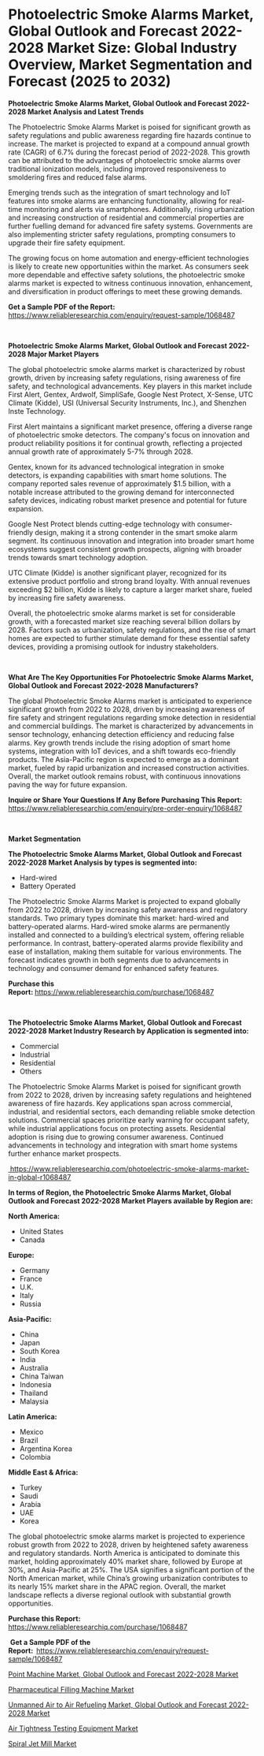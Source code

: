 <p><h1>Photoelectric Smoke Alarms Market, Global Outlook and Forecast 2022-2028 Market Size: Global Industry Overview, Market Segmentation and Forecast (2025 to 2032)</h1></p><p><strong>Photoelectric Smoke Alarms Market, Global Outlook and Forecast 2022-2028 Market Analysis and Latest Trends</strong></p>
<p><p>The Photoelectric Smoke Alarms Market is poised for significant growth as safety regulations and public awareness regarding fire hazards continue to increase. The market is projected to expand at a compound annual growth rate (CAGR) of 6.7% during the forecast period of 2022-2028. This growth can be attributed to the advantages of photoelectric smoke alarms over traditional ionization models, including improved responsiveness to smoldering fires and reduced false alarms.</p><p>Emerging trends such as the integration of smart technology and IoT features into smoke alarms are enhancing functionality, allowing for real-time monitoring and alerts via smartphones. Additionally, rising urbanization and increasing construction of residential and commercial properties are further fuelling demand for advanced fire safety systems. Governments are also implementing stricter safety regulations, prompting consumers to upgrade their fire safety equipment.</p><p>The growing focus on home automation and energy-efficient technologies is likely to create new opportunities within the market. As consumers seek more dependable and effective safety solutions, the photoelectric smoke alarms market is expected to witness continuous innovation, enhancement, and diversification in product offerings to meet these growing demands.</p></p>
<p><strong>Get a Sample PDF of the Report:&nbsp;</strong> <a href="https://www.reliableresearchiq.com/enquiry/request-sample/1068487?utm_campaign=1896&utm_medium=2&utm_source=Github&utm_content=ia&utm_term=21032025&utm_id=photoelectric-smoke-alarms-market-global-outlook-and-forecast-2022-2028">https://www.reliableresearchiq.com/enquiry/request-sample/1068487</a></p>
<p>&nbsp;</p>
<p><strong>Photoelectric Smoke Alarms Market, Global Outlook and Forecast 2022-2028 Major Market Players</strong></p>
<p><p>The global photoelectric smoke alarms market is characterized by robust growth, driven by increasing safety regulations, rising awareness of fire safety, and technological advancements. Key players in this market include First Alert, Gentex, Ardwolf, SimpliSafe, Google Nest Protect, X-Sense, UTC Climate (Kidde), USI (Universal Security Instruments, Inc.), and Shenzhen Inste Technology.</p><p>First Alert maintains a significant market presence, offering a diverse range of photoelectric smoke detectors. The company's focus on innovation and product reliability positions it for continual growth, reflecting a projected annual growth rate of approximately 5-7% through 2028.</p><p>Gentex, known for its advanced technological integration in smoke detectors, is expanding capabilities with smart home solutions. The company reported sales revenue of approximately $1.5 billion, with a notable increase attributed to the growing demand for interconnected safety devices, indicating robust market presence and potential for future expansion.</p><p>Google Nest Protect blends cutting-edge technology with consumer-friendly design, making it a strong contender in the smart smoke alarm segment. Its continuous innovation and integration into broader smart home ecosystems suggest consistent growth prospects, aligning with broader trends towards smart technology adoption.</p><p>UTC Climate (Kidde) is another significant player, recognized for its extensive product portfolio and strong brand loyalty. With annual revenues exceeding $2 billion, Kidde is likely to capture a larger market share, fueled by increasing fire safety awareness.</p><p>Overall, the photoelectric smoke alarms market is set for considerable growth, with a forecasted market size reaching several billion dollars by 2028. Factors such as urbanization, safety regulations, and the rise of smart homes are expected to further stimulate demand for these essential safety devices, providing a promising outlook for industry stakeholders.</p></p>
<p>&nbsp;</p>
<p><strong>What Are The Key Opportunities For Photoelectric Smoke Alarms Market, Global Outlook and Forecast 2022-2028 Manufacturers?</strong></p>
<p><p>The global Photoelectric Smoke Alarms market is anticipated to experience significant growth from 2022 to 2028, driven by increasing awareness of fire safety and stringent regulations regarding smoke detection in residential and commercial buildings. The market is characterized by advancements in sensor technology, enhancing detection efficiency and reducing false alarms. Key growth trends include the rising adoption of smart home systems, integration with IoT devices, and a shift towards eco-friendly products. The Asia-Pacific region is expected to emerge as a dominant market, fueled by rapid urbanization and increased construction activities. Overall, the market outlook remains robust, with continuous innovations paving the way for future expansion.</p></p>
<p><strong>Inquire or Share Your Questions If Any Before Purchasing This Report:</strong> <a href="https://www.reliableresearchiq.com/enquiry/pre-order-enquiry/1068487?utm_campaign=1896&utm_medium=2&utm_source=Github&utm_content=ia&utm_term=21032025&utm_id=photoelectric-smoke-alarms-market-global-outlook-and-forecast-2022-2028">https://www.reliableresearchiq.com/enquiry/pre-order-enquiry/1068487</a></p>
<p>&nbsp;</p>
<p><strong>Market Segmentation</strong></p>
<p><strong>The Photoelectric Smoke Alarms Market, Global Outlook and Forecast 2022-2028 Market Analysis by types is segmented into:</strong></p>
<p><ul><li>Hard-wired</li><li>Battery Operated</li></ul></p>
<p><p>The Photoelectric Smoke Alarms Market is projected to expand globally from 2022 to 2028, driven by increasing safety awareness and regulatory standards. Two primary types dominate this market: hard-wired and battery-operated alarms. Hard-wired smoke alarms are permanently installed and connected to a building’s electrical system, offering reliable performance. In contrast, battery-operated alarms provide flexibility and ease of installation, making them suitable for various environments. The forecast indicates growth in both segments due to advancements in technology and consumer demand for enhanced safety features.</p></p>
<p><strong>Purchase this Report:&nbsp;</strong><a href="https://www.reliableresearchiq.com/purchase/1068487?utm_campaign=1896&utm_medium=2&utm_source=Github&utm_content=ia&utm_term=21032025&utm_id=photoelectric-smoke-alarms-market-global-outlook-and-forecast-2022-2028">https://www.reliableresearchiq.com/purchase/1068487</a></p>
<p>&nbsp;</p>
<p><strong>The Photoelectric Smoke Alarms Market, Global Outlook and Forecast 2022-2028 Market Industry Research by Application is segmented into:</strong></p>
<p><ul><li>Commercial</li><li>Industrial</li><li>Residential</li><li>Others</li></ul></p>
<p><p>The Photoelectric Smoke Alarms Market is poised for significant growth from 2022 to 2028, driven by increasing safety regulations and heightened awareness of fire hazards. Key applications span across commercial, industrial, and residential sectors, each demanding reliable smoke detection solutions. Commercial spaces prioritize early warning for occupant safety, while industrial applications focus on protecting assets. Residential adoption is rising due to growing consumer awareness. Continued advancements in technology and integration with smart home systems further enhance market prospects.</p></p>
<p><a href="https://www.reliableresearchiq.com/photoelectric-smoke-alarms-market-in-global-r1068487?utm_campaign=1896&utm_medium=2&utm_source=Github&utm_content=ia&utm_term=21032025&utm_id=photoelectric-smoke-alarms-market-global-outlook-and-forecast-2022-2028">&nbsp;https://www.reliableresearchiq.com/photoelectric-smoke-alarms-market-in-global-r1068487</a></p>
<p><strong>In terms of Region, the Photoelectric Smoke Alarms Market, Global Outlook and Forecast 2022-2028 Market Players available by Region are:</strong></p>
<p>
    <p> <strong> North America: </strong>
        <ul>
            <li>United States</li>
            <li>Canada</li>
        </ul>
        </p> 
    <p> <strong> Europe: </strong>
        <ul>
            <li>Germany</li>
            <li>France</li>
            <li>U.K.</li>
            <li>Italy</li>
            <li>Russia</li>
        </ul>
        </p> 
    <p> <strong> Asia-Pacific: </strong>
        <ul>
            <li>China</li>
            <li>Japan</li>
            <li>South Korea</li>
            <li>India</li>
            <li>Australia</li>
            <li>China Taiwan</li>
            <li>Indonesia</li>
            <li>Thailand</li>
            <li>Malaysia</li>
        </ul>
        </p> 
    <p> <strong> Latin America: </strong>
        <ul>
            <li>Mexico</li>
            <li>Brazil</li>
            <li>Argentina Korea</li>
            <li>Colombia</li>
        </ul>
        </p> 
    <p> <strong> Middle East & Africa: </strong>
        <ul>
            <li>Turkey</li>
            <li>Saudi</li>
            <li>Arabia</li>
            <li>UAE</li>
            <li>Korea</li>
        </ul>
    </p>
    </p>
<p><p>The global photoelectric smoke alarms market is projected to experience robust growth from 2022 to 2028, driven by heightened safety awareness and regulatory standards. North America is anticipated to dominate this market, holding approximately 40% market share, followed by Europe at 30%, and Asia-Pacific at 25%. The USA signifies a significant portion of the North American market, while China’s growing urbanization contributes to its nearly 15% market share in the APAC region. Overall, the market landscape reflects a diverse regional outlook with substantial growth opportunities.</p></p>
<p><strong>Purchase this Report: </strong><a href="https://www.reliableresearchiq.com/purchase/1068487?utm_campaign=1896&utm_medium=2&utm_source=Github&utm_content=ia&utm_term=21032025&utm_id=photoelectric-smoke-alarms-market-global-outlook-and-forecast-2022-2028">https://www.reliableresearchiq.com/purchase/1068487</a></p>
<p>&nbsp;<strong>Get a Sample PDF of the Report:&nbsp;&nbsp;</strong><a href="https://www.reliableresearchiq.com/enquiry/request-sample/1068487?utm_campaign=1896&utm_medium=2&utm_source=Github&utm_content=ia&utm_term=21032025&utm_id=photoelectric-smoke-alarms-market-global-outlook-and-forecast-2022-2028">https://www.reliableresearchiq.com/enquiry/request-sample/1068487</a></p>
<p><strong></strong></p>
<p><p><a href="https://github.com/abbasgwiltke/Market-Research-Report-List-1/blob/main/point-machine-market-global-outlook-and-forecast-2022-2028-market.md?utm_campaign=1896&utm_medium=2&utm_source=Github&utm_content=ia&utm_term=21032025&utm_id=photoelectric-smoke-alarms-market-global-outlook-and-forecast-2022-2028">Point Machine Market, Global Outlook and Forecast 2022-2028 Market</a></p><p><a href="https://www.linkedin.com/pulse/market-trends-growth-pharmaceutical-filling-machine-industry-jo1ye?utm_campaign=1896&utm_medium=2&utm_source=Github&utm_content=ia&utm_term=21032025&utm_id=photoelectric-smoke-alarms-market-global-outlook-and-forecast-2022-2028">Pharmaceutical Filling Machine Market</a></p><p><a href="https://github.com/artussavasrv/Market-Research-Report-List-1/blob/main/unmanned-air-to-air-refueling-market-global-outlook-and-forecast-2022-2028-market.md?utm_campaign=1896&utm_medium=2&utm_source=Github&utm_content=ia&utm_term=21032025&utm_id=photoelectric-smoke-alarms-market-global-outlook-and-forecast-2022-2028">Unmanned Air to Air Refueling Market, Global Outlook and Forecast 2022-2028 Market</a></p><p><a href="https://www.linkedin.com/pulse/detailed-report-air-tightness-testing-equipment-market-7rqze?utm_campaign=1896&utm_medium=2&utm_source=Github&utm_content=ia&utm_term=21032025&utm_id=photoelectric-smoke-alarms-market-global-outlook-and-forecast-2022-2028">Air Tightness Testing Equipment Market</a></p><p><a href="https://www.linkedin.com/pulse/comprehensive-report-spiral-jet-mill-market-size-from-0ggie?utm_campaign=1896&utm_medium=2&utm_source=Github&utm_content=ia&utm_term=21032025&utm_id=photoelectric-smoke-alarms-market-global-outlook-and-forecast-2022-2028">Spiral Jet Mill Market</a></p></p>